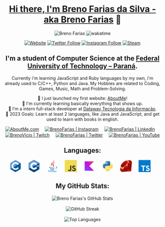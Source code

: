 <div align="center">

# [Hi there, I'm Breno Farias da Silva - aka Breno Farias](https://brenofarias2.wixsite.com/aboutme) 👋

</div>

<p align="center">
  <img src="https://komarev.com/ghpvc/?username=BrenoFariasdaSilva&label=Profile%20views&color=0e75b6&style=flat" alt="Breno Farias" />
  <img src="https://wakatime.com/badge/github/BrenoFariasdaSilva/BrenoFariasdaSilva.svg" alt="wakatime" />
</p>

<p align="center">
  <a href="https://brenofarias2.wixsite.com/aboutme"><img src="https://img.shields.io/website?label=BrenoFarias.AboutMe&style=for-the-badge&url=https%3A%2F%2Fcodestackr.com" alt="Website"></a>
  <a href="https://twitter.com/BrenoFariasUser"><img src="https://img.shields.io/twitter/follow/BrenoFarias?color=1DA1F2&logo=twitter&style=for-the-badge" alt="Twitter Follow"></a>
  <a href="https://www.instagram.com/brenofdsilva/"><img src="https://img.shields.io/badge/Instagram-E4405F?style=for-the-badge&logo=instagram&logoColor=white" alt="Instagram Follow"></a>
  <a href="https://steamcommunity.com/id/BrenovicioGamer/"><img src="https://img.shields.io/badge/Steam-000000?style=for-the-badge&logo=steam&logoColor=white" alt="Steam"></a>
</p>
<div align="center">

## I'm a student of Computer Science at the [Federal University of Technology – Paraná](https://pt.wikipedia.org/wiki/Universidade_Tecnol%C3%B3gica_Federal_do_Paran%C3%A1).
Currently i'm learning JavaScript and Ruby languages by my own, i'm already used to C/C++, Python and Java.
My Hobbies are related to Coding, Games, Music, Math and Problem-Solving. 

🔭 I just launched my first website: [AboutMe](https://brenofarias2.wixsite.com/aboutme)!  
🌱 I'm currently learning basically everything that shows up.  
👯 I’m a intern full-stack developer at [Dataway Tecnologia da Informação](https://www.linkedin.com/company/datawayti/mycompany/).  
🥅 2023 Goals: Learn at least 2 languages, like Java and JavaScript, and get used to learn with books in english.  

<div>
<p align="center">
    <a href="https://brenofarias2.wixsite.com/aboutme"><img align="center" alt="AboutMe.com" width="22px" src="https://github.com/alrra/browser-logos/blob/main/src/chrome/chrome.svg" /></a>
    &nbsp;&nbsp;&nbsp;
    <a href="[[instagram]](https://www.instagram.com/brenofdsilva/)"><img align="center" alt="BrenoFarias | Instagram" width="22px" src="https://raw.githubusercontent.com/rahuldkjain/github-profile-readme-generator/master/src/images/icons/Social/instagram.svg" /></a>
    &nbsp;&nbsp;&nbsp;
    <a href="[[linkedin]](https://www.linkedin.com/in/breno-farias-da-silva-79641698/)"><img align="center" alt="BrenoFarias | LinkedIn" width="22px" src="https://raw.githubusercontent.com/rahuldkjain/github-profile-readme-generator/master/src/images/icons/Social/linked-in-alt.svg" /></a>
    &nbsp;&nbsp;&nbsp;
  <a href="https://www.twitch.tv/brenovicio1"><img align="center" alt="BrenoVicio | Twitch" width="22px" src="https://github.com/gauravghongde/social-icons/blob/master/SVG/Color/Twitch.svg" /></a>
    &nbsp;&nbsp;&nbsp;
    <a href="[[twitter]](https://twitter.com/BrenoFariasUser)"><img align="center" alt="BrenoFarias | Twitter" width="22px" src="https://raw.githubusercontent.com/rahuldkjain/github-profile-readme-generator/master/src/images/icons/Social/twitter.svg" /></a>
    &nbsp;&nbsp;&nbsp;
    <a href="https://www.youtube.com/@brenovicio1/featured"><img align="center" alt="BrenoFarias | YouTube" width="22px" src="https://github.com/gauravghongde/social-icons/blob/master/SVG/Color/Youtube.svg" /></a>
</p>
<div align="center">
  
## Languages:

<div>
<p align="center">
    <a href="#"><img alt="c" height="40" width="40" src="https://raw.githubusercontent.com/devicons/devicon/master/icons/c/c-original.svg"></a>
    &nbsp;&nbsp;&nbsp;
    <a href="#"><img alt="c++" height="40" width="40" src="https://raw.githubusercontent.com/devicons/devicon/master/icons/cplusplus/cplusplus-original.svg"></a>
    &nbsp;&nbsp;&nbsp;
    <a href="#"><img alt="java" height="40" width="40" src="https://github.com/devicons/devicon/blob/master/icons/java/java-original.svg"></a>
    &nbsp;&nbsp;&nbsp;
  <a href="#"><img alt="javascript" height="40" width="40" src="https://github.com/devicons/devicon/blob/master/icons/javascript/javascript-original.svg"></a>
    &nbsp;&nbsp;&nbsp;
  <a href="#"><img alt="kotlin" height="40" width="40" src="https://github.com/devicons/devicon/blob/master/icons/kotlin/kotlin-original.svg"></a>
    &nbsp;&nbsp;&nbsp;
    <a href="#"><img alt="python" height="40" width="40" src="https://github.com/devicons/devicon/blob/master/icons/python/python-original.svg"></a>
    &nbsp;&nbsp;&nbsp;
    <a href="#"><img alt="ruby" height="40" width="40" src="https://github.com/devicons/devicon/blob/master/icons/ruby/ruby-original.svg"></a>
    &nbsp;&nbsp;&nbsp;    
  <a href="#"><img alt="typescript" height="40" width="40" src="https://github.com/devicons/devicon/blob/master/icons/typescript/typescript-original.svg"></a>
    &nbsp;&nbsp;&nbsp;
</p>
  
## My GitHub Stats:  
  
<div align="center">
    <img align="center" alt="Breno Farias's GitHub Stats" src="https://github-readme-stats.vercel.app/api?username=BrenoFariasdaSilva&show_icons=true&hide_border=true&count_private=true&theme=tokyonight&card_width=500" />
    <br /><br />
    <img alt="GitHub Streak" src="http://github-readme-streak-stats.herokuapp.com?user=BrenoFariasdaSilva&theme=black-ice" />
    <br /><br />
    <img alt="Top Languages" src="https://github-readme-stats.vercel.app/api/top-langs/?username=brenofariasdasilva&layout=compact&langs_count=100&bg_color=000000&text_color=ffffff&card_width=500&align=center" />
 </div>



